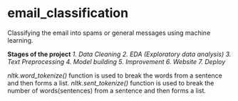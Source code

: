 # email_classification
Classifying the email into spams or general messages using machine learning.

**Stages of the project**
*1. Data Cleaning
  2. EDA (Exploratory data analysis)
  3. Text Preprocessing
  4. Model building
  5. Improvement
  6. Website
  7. Deploy*

  *nltk.word_tokenize()* function is used to break the words from a sentence and then forms a list.
  *nltk.sent_tokenize()* function is used to break the number of words(sentences) from a sentence and then forms a list.
  
  
